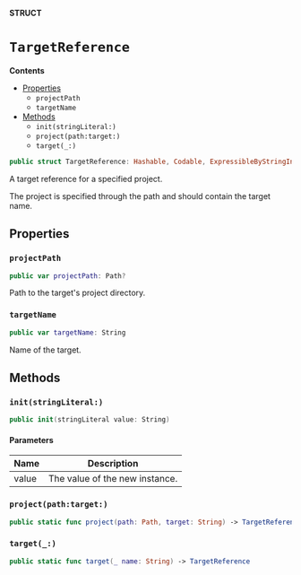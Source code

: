 **STRUCT**

# `TargetReference`

**Contents**

- [Properties](#properties)
  - `projectPath`
  - `targetName`
- [Methods](#methods)
  - `init(stringLiteral:)`
  - `project(path:target:)`
  - `target(_:)`

```swift
public struct TargetReference: Hashable, Codable, ExpressibleByStringInterpolation
```

A target reference for a specified project.

The project is specified through the path and should contain the target name.

## Properties
### `projectPath`

```swift
public var projectPath: Path?
```

Path to the target's project directory.

### `targetName`

```swift
public var targetName: String
```

Name of the target.

## Methods
### `init(stringLiteral:)`

```swift
public init(stringLiteral value: String)
```

#### Parameters

| Name | Description |
| ---- | ----------- |
| value | The value of the new instance. |

### `project(path:target:)`

```swift
public static func project(path: Path, target: String) -> TargetReference
```

### `target(_:)`

```swift
public static func target(_ name: String) -> TargetReference
```
